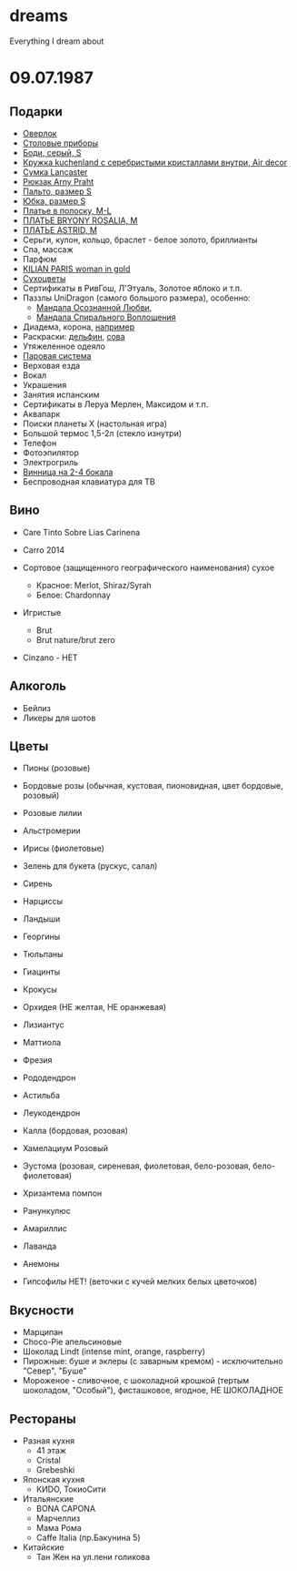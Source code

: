 # dreams
Everything I dream about

# 09.07.1987

## Подарки
* [Оверлок](https://nit.spb.ru/catalog/bytovye_overloki_i_rasposhivalnye_mashiny_1/overloki_i_rasposhivalnye_mashiny_jaguar_2/overlok_jaguar_880d/)
* [Столовые приборы](https://www.kuchenland.ru/catalog/stolovaya/servirovka-stola/stolovye-pribory/nabory-stolovykh-priborov/stolovye-pribory-6-pers-24-pr-stal-toscana/)
* [Боди, серый, S](https://www.intimissimi.com/ru/product/%D0%B1%D0%BE%D0%B4%D0%B8-%D0%BB%D0%BE%D0%BD%D0%B3%D1%81%D0%BB%D0%B8%D0%B2_%D0%B8%D0%B7_%D0%BB%D0%B0%D0%BC%D0%B5_after_midnight-BO2554B.html?dwvar_BO2554B_Z_COL_INT=139J)
* [Кружка kuchenland с серебристыми кристаллами внутри, Air decor](https://www.kuchenland.ru/catalog/novyy-god/prazdnichnyy-stol/kruzhki-i-chayniki/kruzhka-270-ml-steklo-b-s-serebristymi-kristallami-vnutri-air-decor/)
* [Сумка Lancaster](https://www.noone.ru/product/sumka-1784404/)
* [Рюкзак Arny Praht](https://arnypraht.com/tovar/ryukzak-zhenskij-vendi-s-chernyj/)
* [Пальто, размер S](https://selfmade.ru/product/palto-na-zapah-2)
* [Юбка, размер S](https://selfmade.ru/product/yubka-maksi-iz-payetok-e66270)
* [Платье в полоску, M-L](https://www.asos.com/na-kd/na-kd-fine-knit-high-neck-maxi-dress-in-black-and-white-stripe/prd/206184712?ctaref=we+recommend+carousel_15&featureref1=we+recommend+pers)
* [ПЛАТЬЕ BRYONY ROSALIA, M](https://ru.revolve.com/allsaints-bryony-rosalia-dress-in-sunrise-blue/dp/ALLR-WD141/?d=Womens&vn=true&page=1&lc=16&itrownum=4&itcurrpage=1&itview=05)
* [ПЛАТЬЕ ASTRID, M](https://ru.revolve.com/r/DisplayProduct.jsp?aliasURL=elliatt-astrid-dress-in-multi/dp/ELLI-WD344&d=Womens&sectionURL=undefined&srcType=dp_recs_expanded&product=ELLI-WD344&_idB_=MkE5cDd1T1RlanJKamUyUzJVRmhiR0Q3WTlXZUFy)
* Серьги, кулон, кольцо, браслет - белое золото, бриллианты
* Спа, массаж
* Парфюм
* [KILIAN PARIS woman in gold](https://goldapple.ru/26723600025-woman-in-gold)
* [Сухоцветы](https://amsterdamflowers.ru/category-flowers/dried-flowers/) 
* Сертификаты в РивГош, Л'Этуаль, Золотое яблоко и т.п.
* Паззлы UniDragon (самого большого размера), особенно:
    * [Мандала Осознанной Любви](https://unidragon.ru/mandala-osoznannoj-lyubvi), 
    * [Мандала Спирального Воплощения](https://unidragon.ru/mandala-spiralnogo-voploscheniya)
* Диадема, корона, [например](https://www.alltime.ru/jewellary/sokolov/94250022_s/475731/)
* Раскраски: [дельфин](https://деревянныепазлы.рф/derevyannaya-raskraska-molodoi-delfin), [сова](https://деревянныепазлы.рф/derevyannaya-raskraska-nochnaya-sova)
* Утяжеленное одеяло
* [Паровая система](https://shop.tefal.ru/product/utjugi-i-parogeneratory/parovaja-sistema/parovaja-ustanovka-tefal-care-you-yt3040e1?yclid=5905231209472256413&utm_source=Yandex&utm_medium=cpc&utm_campaign=1OqdTX_RU_TEF_NSP_.NSF_.NSSFP_PU_DISP_STATIC_76409277&utm_content=RSYA_Targeting_LALVisitors_SmartBanners_5127815__All_All_All_N%2FA_N%2FA_AllRussia_LC_AlwaysOn_Steamsystem_COOPFIM_N%2FA&utm_term=12433021560)
* Верховая езда
* Вокал
* Украшения
* Занятия испанским
* Сертификаты в Леруа Мерлен, Максидом и т.п.
* Аквапарк
* Поиски планеты Х (настольная игра)
* Большой термос 1,5-2л (стекло изнутри)
* Телефон
* Фотоэпилятор
* Электрогриль
* [Винница на 2-4 бокала](https://www.instagram.com/creed.wood/)
* Беспроводная клавиатура для ТВ

## Вино

* Care Tinto Sobre Lias Carinena
* Carro 2014
* Сортовое (защищенного географического наименования) сухое
  * Красное: Merlot, Shiraz/Syrah
  * Белое: Chardonnay

* Игристые
  * Brut
  * Brut nature/brut zero

* Cinzano - НЕТ

## Алкоголь

* Бейлиз
* Ликеры для шотов

## Цветы

* Пионы (розовые)
* Бордовые розы (обычная, кустовая, пионовидная, цвет бордовые, розовый)
* Розовые лилии
* Альстромерии
* Ирисы (фиолетовые)
* Зелень для букета (рускус, салал)
* Сирень
* Нарциссы
* Ландыши
* Георгины
* Тюльпаны
* Гиацинты
* Крокусы
* Орхидея (НЕ желтая, НЕ оранжевая)
* Лизиантус
* Маттиола
* Фрезия
* Рододендрон
* Астильба
* Леукодендрон
* Калла (бордовая, розовая)
* Хамелациум Розовый
* Эустома (розовая, сиреневая, фиолетовая, бело-розовая, бело-фиолетовая)
* Хризантема помпон
* Ранункулюс
* Амариллис
* Лаванда
* Анемоны

* Гипсофилы НЕТ! (веточки с кучей мелких белых цветочков)


## Вкусности

* Марципан
* Choсo-Pie апельсиновые
* Шоколад Lindt (intense mint, orange, raspberry)
* Пирожные: буше и эклеры (с заварным кремом) - исключительно "Север", "Буше"
* Мороженое - сливочное, с шоколадной крошкой (тертым шоколадом, "Особый"), фисташковое, ягодное, НЕ ШОКОЛАДНОЕ

## Рестораны

* Разная кухня
  * 41 этаж
  * Cristal
  * Grebeshki
* Японская кухня
  * КИDO, ТокиоСити
* Итальянские
  * BONA CAPONA
  * Марчеллиз
  * Мама Рома
  * Caffe Italia (пр.Бакунина 5)
* Китайские
  * Тан Жен на ул.лени голикова

